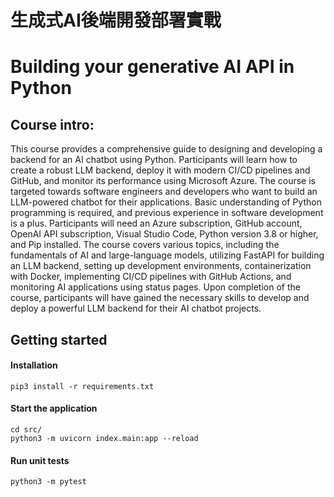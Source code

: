 # 生成式AI後端開發部署實戰
# Building your generative AI API in Python 

## Course intro:
This course provides a comprehensive guide to designing and developing a backend for an AI chatbot using Python. Participants will learn how to create a robust LLM backend, deploy it with modern CI/CD pipelines and GitHub, and monitor its performance using Microsoft Azure. The course is targeted towards software engineers and developers who want to build an LLM-powered chatbot for their applications. Basic understanding of Python programming is required, and previous experience in software development is a plus. Participants will need an Azure subscription, GitHub account, OpenAI API subscription, Visual Studio Code, Python version 3.8 or higher, and Pip installed. The course covers various topics, including the fundamentals of AI and large-language models, utilizing FastAPI for building an LLM backend, setting up development environments, containerization with Docker, implementing CI/CD pipelines with GitHub Actions, and monitoring AI applications using status pages. Upon completion of the course, participants will have gained the necessary skills to develop and deploy a powerful LLM backend for their AI chatbot projects.

## Getting started
#### Installation
```
pip3 install -r requirements.txt
```
#### Start the application
```
cd src/
python3 -m uvicorn index.main:app --reload
```
#### Run unit tests
```
python3 -m pytest
```
